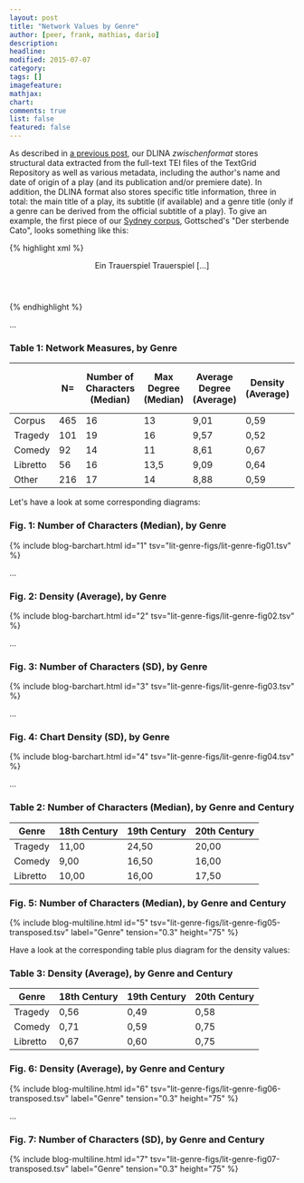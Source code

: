 ```yaml
---
layout: post
title: "Network Values by Genre"
author: [peer, frank, mathias, dario]
description: 
headline: 
modified: 2015-07-07
category:
tags: []
imagefeature: 
mathjax: 
chart: 
comments: true
list: false
featured: false
---
```

As described in [a previous post](/Introducing-Our-Zwischenformat/), our DLINA *zwischenformat* stores structural data extracted from the full-text TEI files of the TextGrid Repository as well as various metadata, including the author's name and date of origin of a play (and its publication and/or premiere date). In addition, the DLINA format also stores specific title information, three in total: the main title of a play, its subtitle (if available) and a genre title (only if a genre can be derived from the official subtitle of a play). To give an example, the first piece of our [Sydney corpus](/Introducing-DLINA-Corpus-15-07-Codename-Sydney/), Gottsched's "Der sterbende Cato", looks something like this:

{% highlight xml %}
<header>
 <title>Der sterbende Cato</title>
 <subtitle>Ein Trauerspiel</subtitle>  
 <genretitle>Trauerspiel</genretitle>
 [...]
</header>
{% endhighlight %}




...

### Table 1: Network Measures, by Genre

|          | N=  | Number of Characters (Median) | Max Degree (Median) | Average Degree (Average) | Density (Average) | Average Path Length (Average) |
|----------|-----|-------------------------------|---------------------|--------------------------|-------------------|-------------------------------|
| Corpus   | 465 | 16                            | 13                  | 9,01                     | 0,59              | 1,46                          |
| Tragedy  | 101 | 19                            | 16                  | 9,57                     | 0,52              | 1,56                          |
| Comedy   | 92  | 14                            | 11                  | 8,61                     | 0,67              | 1,36                          |
| Libretto | 56  | 16                            | 13,5                | 9,09                     | 0,64              | 1,39                          |
| Other    | 216 | 17                            | 14                  | 8,88                     | 0,59              | 1,48                          | 

Let's have a look at some corresponding diagrams:

### Fig. 1: Number of Characters (Median), by Genre

{% include blog-barchart.html id="1" tsv="lit-genre-figs/lit-genre-fig01.tsv" %}

...

### Fig. 2: Density (Average), by Genre

{% include blog-barchart.html id="2" tsv="lit-genre-figs/lit-genre-fig02.tsv" %}

...

### Fig. 3: Number of Characters (SD), by Genre

{% include blog-barchart.html id="3" tsv="lit-genre-figs/lit-genre-fig03.tsv" %}

...

### Fig. 4: Chart Density (SD), by Genre

{% include blog-barchart.html id="4" tsv="lit-genre-figs/lit-genre-fig04.tsv" %}

...

### Table 2: Number of Characters (Median), by Genre and Century

| Genre    | 18th Century | 19th Century | 20th Century |
|----------|--------------|--------------|--------------|
| Tragedy  | 11,00        | 24,50        | 20,00        |
| Comedy   | 9,00         | 16,50        | 16,00        |
| Libretto | 10,00        | 16,00        | 17,50        |

### Fig. 5: Number of Characters (Median), by Genre and Century

{% include blog-multiline.html id="5" tsv="lit-genre-figs/lit-genre-fig05-transposed.tsv" label="Genre" tension="0.3" height="75" %}

Have a look at the corresponding table plus diagram for the density values:

### Table 3: Density (Average), by Genre and Century

| Genre    | 18th Century | 19th Century | 20th Century |
|----------|--------------|--------------|--------------|
| Tragedy  | 0,56         | 0,49         | 0,58         |
| Comedy   | 0,71         | 0,59         | 0,75         |
| Libretto | 0,67         | 0,60         | 0,75         |

### Fig. 6: Density (Average), by Genre and Century

{% include blog-multiline.html id="6" tsv="lit-genre-figs/lit-genre-fig06-transposed.tsv" label="Genre" tension="0.3" height="75" %}

...

### Fig. 7: Number of Characters (SD), by Genre and Century

{% include blog-multiline.html id="7" tsv="lit-genre-figs/lit-genre-fig07-transposed.tsv" label="Genre" tension="0.3" height="75" %}
